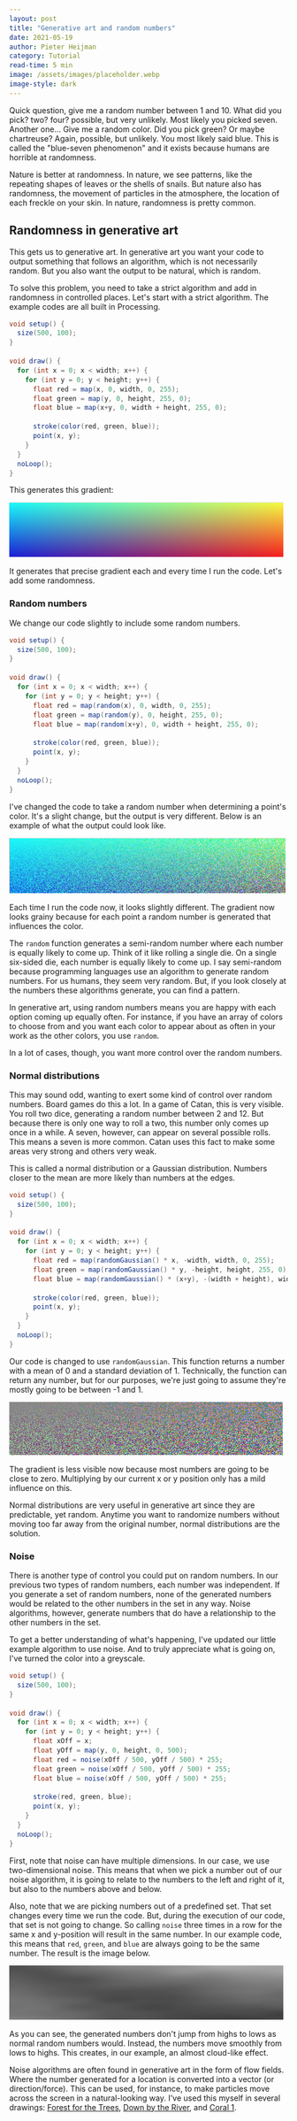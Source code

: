 ```yaml
---
layout: post
title: "Generative art and random numbers"
date: 2021-05-19
author: Pieter Heijman
category: Tutorial
read-time: 5 min
image: /assets/images/placeholder.webp
image-style: dark
---
```


Quick question, give me a random number between 1 and 10. What did you pick? two? four? possible, but very unlikely. Most likely you picked seven. Another one... Give me a random color. Did you pick green? Or maybe chartreuse? Again, possible, but unlikely. You most likely said blue. This is called the "blue-seven phenomenon" and it exists because humans are horrible at randomness.

Nature is better at randomness. In nature, we see patterns, like the repeating shapes of leaves or the shells of snails. But nature also has randomness, the movement of particles in the atmosphere, the location of each freckle on your skin. In nature, randomness is pretty common.

## Randomness in generative art

This gets us to generative art. In generative art you want your code to output something that follows an algorithm, which is not necessarily random. But you also want the output to be natural, which is random. 

To solve this problem, you need to take a strict algorithm and add in randomness in controlled places. Let's start with a strict algorithm. The example codes are all built in Processing.

```java
void setup() {
  size(500, 100);  
}

void draw() {
  for (int x = 0; x < width; x++) {
    for (int y = 0; y < height; y++) {
      float red = map(x, 0, width, 0, 255);
      float green = map(y, 0, height, 255, 0);
      float blue = map(x+y, 0, width + height, 255, 0);
      
      stroke(color(red, green, blue));
      point(x, y);
    }
  }
  noLoop();
}
```

This generates this gradient:

![/assets/images/generative-art-and-random-numbers/1.png](/assets/images/generative-art-and-random-numbers/1.png)

It generates that precise gradient each and every time I run the code. Let's add some randomness.

### Random numbers

We change our code slightly to include some random numbers.

```java
void setup() {
  size(500, 100);  
}

void draw() {
  for (int x = 0; x < width; x++) {
    for (int y = 0; y < height; y++) {
      float red = map(random(x), 0, width, 0, 255);
      float green = map(random(y), 0, height, 255, 0);
      float blue = map(random(x+y), 0, width + height, 255, 0);
      
      stroke(color(red, green, blue));
      point(x, y);
    }
  }
  noLoop();
}
```

I've changed the code to take a random number when determining a point's color. It's a slight change, but the output is very different. Below is an example of what the output could look like.

![/assets/images/generative-art-and-random-numbers/2.png](/assets/images/generative-art-and-random-numbers/2.png)

Each time I run the code now, it looks slightly different. The gradient now looks grainy because for each point a random number is generated that influences the color. 

The `random` function generates a semi-random number where each number is equally likely to come up. Think of it like rolling a single die. On a single six-sided die, each number is equally likely to come up. I say semi-random because programming languages use an algorithm to generate random numbers. For us humans, they seem very random. But, if you look closely at the numbers these algorithms generate, you can find a pattern.

In generative art, using random numbers means you are happy with each option coming up equally often. For instance, if you have an array of colors to choose from and you want each color to appear about as often in your work as the other colors, you use `random`. 

In a lot of cases, though, you want more control over the random numbers.

### Normal distributions

This may sound odd, wanting to exert some kind of control over random numbers. Board games do this a lot. In a game of Catan, this is very visible. You roll two dice, generating a random number between 2 and 12. But because there is only one way to roll a two, this number only comes up once in a while. A seven, however, can appear on several possible rolls. This means a seven is more common. Catan uses this fact to make some areas very strong and others very weak. 

This is called a normal distribution or a Gaussian distribution. Numbers closer to the mean are more likely than numbers at the edges.

```java
void setup() {
  size(500, 100);  
}

void draw() {
  for (int x = 0; x < width; x++) {
    for (int y = 0; y < height; y++) {
      float red = map(randomGaussian() * x, -width, width, 0, 255);
      float green = map(randomGaussian() * y, -height, height, 255, 0);
      float blue = map(randomGaussian() * (x+y), -(width + height), width + height, 255, 0);
      
      stroke(color(red, green, blue));
      point(x, y);
    }
  }
  noLoop();
}
```

Our code is changed to use `randomGaussian`. This function returns a number with a mean of 0 and a standard deviation of 1. Technically, the function can return any number, but for our purposes, we're just going to assume they're mostly going to be between -1 and 1. 

![/assets/images/generative-art-and-random-numbers/3.png](/assets/images/generative-art-and-random-numbers/3.png)

The gradient is less visible now because most numbers are going to be close to zero. Multiplying by our current x or y position only has a mild influence on this. 

Normal distributions are very useful in generative art since they are predictable, yet random. Anytime you want to randomize numbers without moving too far away from the original number, normal distributions are the solution.

### Noise

There is another type of control you could put on random numbers. In our previous two types of random numbers, each number was independent. If you generate a set of random numbers, none of the generated numbers would be related to the other numbers in the set in any way. Noise algorithms, however, generate numbers that do have a relationship to the other numbers in the set.  

To get a better understanding of what's happening, I've updated our little example algorithm to use noise. And to truly appreciate what is going on, I've turned the color into a greyscale.

```java
void setup() {
  size(500, 100);
}

void draw() {
  for (int x = 0; x < width; x++) {
    for (int y = 0; y < height; y++) {
      float xOff = x;
      float yOff = map(y, 0, height, 0, 500);
      float red = noise(xOff / 500, yOff / 500) * 255;
      float green = noise(xOff / 500, yOff / 500) * 255;
      float blue = noise(xOff / 500, yOff / 500) * 255;
      
      stroke(red, green, blue);
      point(x, y);
    }
  }
  noLoop();
}
```

First, note that noise can have multiple dimensions. In our case, we use two-dimensional noise. This means that when we pick a number out of our noise algorithm, it is going to relate to the numbers to the left and right of it, but also to the numbers above and below.

Also, note that we are picking numbers out of a predefined set. That set changes every time we run the code. But, during the execution of our code, that set is not going to change. So calling `noise` three times in a row for the same x and y-position will result in the same number. In our example code, this means that `red`, `green`, and `blue` are always going to be the same number. The result is the image below.

![/assets/images/generative-art-and-random-numbers/4.png](/assets/images/generative-art-and-random-numbers/4.png)

As you can see, the generated numbers don't jump from highs to lows as normal random numbers would. Instead, the numbers move smoothly from lows to highs. This creates, in our example, an almost cloud-like effect.

Noise algorithms are often found in generative art in the form of flow fields. Where the number generated for a location is converted into a vector (or direction/force). This can be used, for instance, to make particles move across the screen in a natural-looking way. I've used this myself in several drawings: [Forest for the Trees](/generative%20art/2021/04/27/forest-for-the-trees.html), [Down by the River](/generative%20art/2021/04/17/down-by-the-river.html), and [Coral 1](/generative%20art/2021/04/29/coral-1.html).